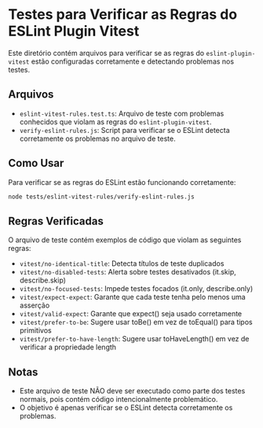 # Testes para Verificar as Regras do ESLint Plugin Vitest

Este diretório contém arquivos para verificar se as regras do `eslint-plugin-vitest` estão configuradas corretamente e detectando problemas nos testes.

## Arquivos

- `eslint-vitest-rules.test.ts`: Arquivo de teste com problemas conhecidos que violam as regras do `eslint-plugin-vitest`.
- `verify-eslint-rules.js`: Script para verificar se o ESLint detecta corretamente os problemas no arquivo de teste.

## Como Usar

Para verificar se as regras do ESLint estão funcionando corretamente:

```bash
node tests/eslint-vitest-rules/verify-eslint-rules.js
```

## Regras Verificadas

O arquivo de teste contém exemplos de código que violam as seguintes regras:

- `vitest/no-identical-title`: Detecta títulos de teste duplicados
- `vitest/no-disabled-tests`: Alerta sobre testes desativados (it.skip, describe.skip)
- `vitest/no-focused-tests`: Impede testes focados (it.only, describe.only)
- `vitest/expect-expect`: Garante que cada teste tenha pelo menos uma asserção
- `vitest/valid-expect`: Garante que expect() seja usado corretamente
- `vitest/prefer-to-be`: Sugere usar toBe() em vez de toEqual() para tipos primitivos
- `vitest/prefer-to-have-length`: Sugere usar toHaveLength() em vez de verificar a propriedade length

## Notas

- Este arquivo de teste NÃO deve ser executado como parte dos testes normais, pois contém código intencionalmente problemático.
- O objetivo é apenas verificar se o ESLint detecta corretamente os problemas.
